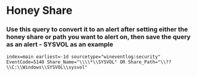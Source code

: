 # Honey Share
### Use this query to convert it to an alert after setting either the honey share or path you want to alert on, then save the query as an alert - SYSVOL as an example
`index=main earliest=-1d sourcetype="wineventlog:security" EventCode=5140 Share_Name="\\\\*\\SYSVOL" OR Share_Path="\\??\\C:\\Windows\\SYSVOL\\sysvol"`

